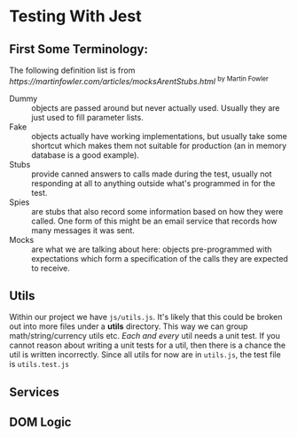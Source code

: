 <h1>Testing With Jest</h1>

<section>
  <h2>First Some Terminology:</h2>
  <p>
    The following definition list is from
    <cite>
      https://martinfowler.com/articles/mocksArentStubs.html
    </cite>
    <sup>
      by Martin Fowler
    </sup>
  </p>
  <dl>
    <dt>
      Dummy
    </dt>
    <dd>
      objects are passed around but never actually used. Usually they are just
      used to fill parameter lists.
    </dd>
    <dt>
      Fake
    </dt>
    <dd>
      objects actually have working implementations, but usually take some
      shortcut which makes them not suitable for production (an in memory
      database is a good example).
    </dd>
    <dt>
      Stubs
    </dt>
    <dd>
      provide canned answers to calls made during the test, usually not
      responding at all to anything outside what's programmed in for the test.
    </dd>
    <dt>
      Spies
    </dt>
    <dd>
      are stubs that also record some information based on how they were called.
      One form of this might be an email service that records how many messages
      it was sent.
    </dd>
    <dt>
      Mocks
    </dt>
    <dd>
      are what we are talking about here: objects pre-programmed with
      expectations which form a specification of the calls they are expected to
      receive.
    </dd>
  </dl>
</section>
<section>
    <h2>Utils</h2>
  <p>Within our project we have <code>js/utils.js</code>. It's likely that this could
    be broken out into more files under a <strong>utils</strong> directory. This way we can group
        math/string/currency utils etc. <i>Each and every</i> util needs a unit test. If you
        cannot reason about writing a unit tests for a util, then there is a chance the util is written incorrectly. Since all utils for now are in <code>utils.js</code>, the test file is
    <code>utils.test.js</code></p>
</section> 
<section>
    <h2>Services</h2>
    <p></p>
</section> 
<section>
    <h2>DOM Logic</h2>
    <p></p>
</section> 
